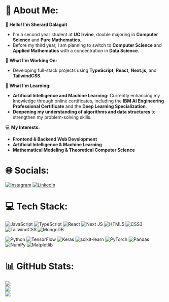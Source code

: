 # 💫 About Me:
👋 **Hello! I'm Sherard Dalaguit**

- I'm a second year student at **UC Irvine**, double majoring in **Computer Science** and **Pure Mathematics**.
- Before my third year, I am planning to switch to **Computer Science** and **Applied Mathematics** with a concentration in **Data Science**.

🔭 **What I'm Working On:**

- Developing full-stack projects using **TypeScript**, **React**, **Next.js**, and **TailwindCSS**.

🌱 **What I'm Learning:**

- **Artificial Intelligence and Machine Learning:** Currently enhancing my knowledge through online certificates, including the **IBM AI Engineering Professional Certificate** and the **Deep Learning Specialization**.
- **Deepening my understanding of algorithms and data structures** to strengthen my problem-solving skills.

💻 **My Interests:**

- **Frontend & Backend Web Development**
- **Artificial Intelligence & Machine Learning**
- **Mathematical Modeling & Theoretical Computer Science**
  

# 🌐 Socials:
[![Instagram](https://img.shields.io/badge/Instagram-%23E4405F.svg?logo=Instagram&logoColor=white)](https://www.instagram.com/sherard_dalaguit/) [![LinkedIn](https://img.shields.io/badge/LinkedIn-%230077B5.svg?logo=linkedin&logoColor=white)](https://www.linkedin.com/in/sherard-d/) 

# 💻 Tech Stack:
![JavaScript](https://img.shields.io/badge/javascript-%23323330.svg?style=for-the-badge&logo=javascript&logoColor=%23F7DF1E) ![TypeScript](https://img.shields.io/badge/typescript-%23007ACC.svg?style=for-the-badge&logo=typescript&logoColor=white) ![React](https://img.shields.io/badge/react-%2320232a.svg?style=for-the-badge&logo=react&logoColor=%2361DAFB) ![Next JS](https://img.shields.io/badge/Next-black?style=for-the-badge&logo=next.js&logoColor=white) ![HTML5](https://img.shields.io/badge/html5-%23E34F26.svg?style=for-the-badge&logo=html5&logoColor=white) ![CSS3](https://img.shields.io/badge/css3-%231572B6.svg?style=for-the-badge&logo=css3&logoColor=white) ![TailwindCSS](https://img.shields.io/badge/tailwindcss-%2338B2AC.svg?style=for-the-badge&logo=tailwind-css&logoColor=white) ![MongoDB](https://img.shields.io/badge/MongoDB-%234ea94b.svg?style=for-the-badge&logo=mongodb&logoColor=white)


![Python](https://img.shields.io/badge/python-3670A0?style=for-the-badge&logo=python&logoColor=ffdd54) ![TensorFlow](https://img.shields.io/badge/TensorFlow-%23FF6F00.svg?style=for-the-badge&logo=TensorFlow&logoColor=white) ![Keras](https://img.shields.io/badge/Keras-%23D00000.svg?style=for-the-badge&logo=Keras&logoColor=white) ![scikit-learn](https://img.shields.io/badge/scikit--learn-%23F7931E.svg?style=for-the-badge&logo=scikit-learn&logoColor=white) ![PyTorch](https://img.shields.io/badge/PyTorch-%23EE4C2C.svg?style=for-the-badge&logo=PyTorch&logoColor=white) ![Pandas](https://img.shields.io/badge/pandas-%23150458.svg?style=for-the-badge&logo=pandas&logoColor=white) ![NumPy](https://img.shields.io/badge/numpy-%23013243.svg?style=for-the-badge&logo=numpy&logoColor=white) ![Matplotlib](https://img.shields.io/badge/Matplotlib-%23ffffff.svg?style=for-the-badge&logo=Matplotlib&logoColor=black)

# 📊 GitHub Stats:
![](https://github-readme-stats.vercel.app/api?username=sherard-dalaguit&theme=dark&hide_border=false&include_all_commits=false&count_private=false)<br/>
![](https://github-readme-streak-stats.herokuapp.com/?user=sherard-dalaguit&theme=dark&hide_border=false)<br/>
![](https://github-readme-stats.vercel.app/api/top-langs/?username=sherard-dalaguit&theme=dark&hide_border=false&include_all_commits=false&count_private=false&layout=compact)
